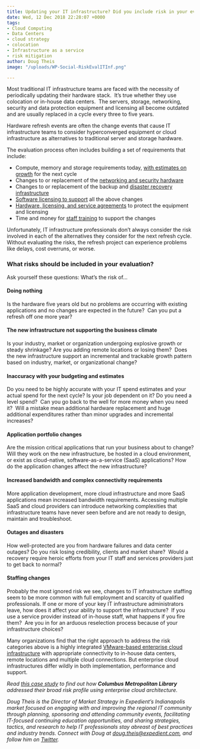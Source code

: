 ```yaml
---
title: Updating your IT infrastructure? Did you include risk in your evaluation process?
date: Wed, 12 Dec 2018 22:28:07 +0000
tags:
- Cloud Computing
- Data Centers
- cloud strategy
- colocation
- Infrastructure as a service
- risk mitigation
author: Doug Theis
image: "/uploads/WP-Social-RiskEvalITInf.png"

---
```

Most traditional IT infrastructure teams are faced with the necessity of periodically updating their hardware stack.  It’s true whether they use colocation or in-house data centers.  The servers, storage, networking, security and data protection equipment and licensing all become outdated and are usually replaced in a cycle every three to five years.

Hardware refresh events are often the change events that cause IT infrastructure teams to consider hyperconverged equipment or cloud infrastructure as alternatives to traditional server and storage hardware.

The evaluation process often includes building a set of requirements that include:

* Compute, memory and storage requirements today, [with estimates on growth](https://www.expedient.com/how-we-help/goals/adapt-to-change/) for the next cycle
* Changes to or replacement of the [networking and security hardware](https://www.expedient.com/how-we-help/goals/protect-data/)
* Changes to or replacement of the backup and [disaster recovery infrastructure](https://www.expedient.com/services/managed-services/disaster-recovery/)
* [Software licensing to support](https://www.expedient.com/how-we-help/goals/increase-productivity/) all the above changes
* [Hardware, licensing, and service agreements](https://www.expedient.com/how-we-help/challenges/system-dependability/) to protect the equipment and licensing
* Time and money for [staff training](https://www.expedient.com/how-we-help/challenges/skills-gaps/) to support the changes

Unfortunately, IT infrastructure professionals don’t always consider the risk involved in each of the alternatives they consider for the next refresh cycle.  Without evaluating the risks, the refresh project can experience problems like delays, cost overruns, or worse.

### What risks should be included in your evaluation?

Ask yourself these questions: What’s the risk of…

#### Doing nothing

Is the hardware five years old but no problems are occurring with existing applications and no changes are expected in the future?  Can you put a refresh off one more year?

#### The new infrastructure not supporting the business climate

Is your industry, market or organization undergoing explosive growth or steady shrinkage? Are you adding remote locations or losing them?  Does the new infrastructure support an incremental and trackable growth pattern based on industry, market, or organizational change?

#### Inaccuracy with your budgeting and estimates

Do you need to be highly accurate with your IT spend estimates and your actual spend for the next cycle? Is your job dependent on it? Do you need a level spend?  Can you go back to the well for more money when you need it?  Will a mistake mean additional hardware replacement and huge additional expenditures rather than minor upgrades and incremental increases?

#### Application portfolio changes

Are the mission critical applications that run your business about to change? Will they work on the new infrastructure, be hosted in a cloud environment, or exist as cloud-native, software-as-a-service (SaaS) applications? How do the application changes affect the new infrastructure?

#### Increased bandwidth and complex connectivity requirements

More application development, more cloud infrastructure and more SaaS applications mean increased bandwidth requirements. Accessing multiple SaaS and cloud providers can introduce networking complexities that infrastructure teams have never seen before and are not ready to design, maintain and troubleshoot.

#### Outages and disasters

How well-protected are you from hardware failures and data center outages? Do you risk losing credibility, clients and market share?  Would a recovery require heroic efforts from your IT staff and services providers just to get back to normal?

#### Staffing changes

Probably the most ignored risk we see, changes to IT infrastructure staffing seem to be more common with full employment and scarcity of qualified professionals. If one or more of your key IT infrastructure administrators leave, how does it affect your ability to support the infrastructure?  If you use a service provider instead of in-house staff, what happens if you fire them?  Are you in for an arduous reselection process because of your infrastructure choices?

Many organizations find that the right approach to address the risk categories above is a highly integrated [VMware-based enterprise cloud infrastructure](https://www.expedient.com/blog/expedient-announces-vmware-cloud-verified-designation/) with appropriate connectivity to in-house data centers, remote locations and multiple cloud connections. But enterprise cloud infrastructures differ wildly in both implementation, performance and support.  

_Read_ [_this case study_](https://www.expedient.com/resources/columbus-metropolitan-library/) _to find out how **Columbus Metropolitan Library** addressed their broad risk profile using enterprise cloud architecture._

_Doug Theis is the Director of Market Strategy in Expedient’s Indianapolis market focused on engaging with and improving the regional IT community through planning, sponsoring and attending community events, facilitating IT-focused continuing education opportunities, and sharing strategies, tactics, and research to help IT professionals stay abreast of best practices and industry trends. Connect with Doug at_ [_doug.theis@expedient.com_](mailto:doug.theis@expedient.com)_, and follow him on_ [_Twitter_](https://twitter.com/dougtheis)_._